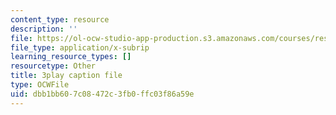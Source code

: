 ```yaml
---
content_type: resource
description: ''
file: https://ol-ocw-studio-app-production.s3.amazonaws.com/courses/res-9-003-brains-minds-and-machines-summer-course-summer-2015/dbb1bb607c08472c3fb0ffc03f86a59e_juRiFivEj8s.srt
file_type: application/x-subrip
learning_resource_types: []
resourcetype: Other
title: 3play caption file
type: OCWFile
uid: dbb1bb60-7c08-472c-3fb0-ffc03f86a59e
---
```

